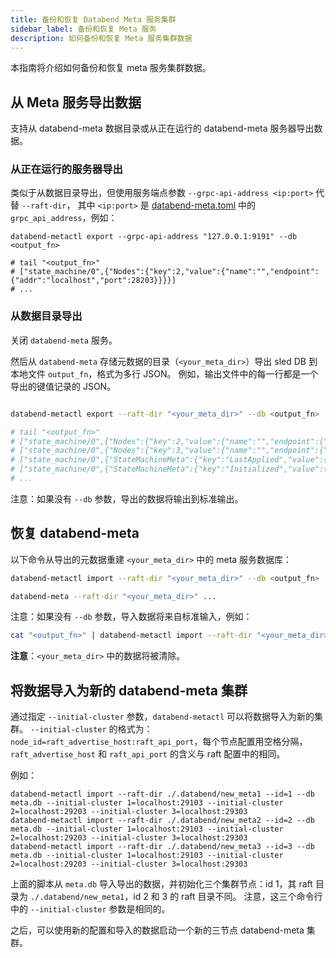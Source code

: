 ```yaml
---
title: 备份和恢复 Databend Meta 服务集群
sidebar_label: 备份和恢复 Meta 服务
description: 如何备份和恢复 Meta 服务集群数据
---
```


本指南将介绍如何备份和恢复 meta 服务集群数据。

## 从 Meta 服务导出数据

支持从 databend-meta 数据目录或从正在运行的 databend-meta 服务器导出数据。

### 从正在运行的服务器导出

类似于从数据目录导出，但使用服务端点参数 `--grpc-api-address <ip:port>` 代替 `--raft-dir`，
其中 `<ip:port>` 是 [databend-meta.toml](https://github.com/datafuselabs/databend/blob/main/scripts/distribution/configs/databend-meta.toml) 中的 `grpc_api_address`，例如：

```shell
databend-metactl export --grpc-api-address "127.0.0.1:9191" --db <output_fn>

# tail "<output_fn>"
# ["state_machine/0",{"Nodes":{"key":2,"value":{"name":"","endpoint":{"addr":"localhost","port":28203}}}}]
# ...
```

### 从数据目录导出

关闭 `databend-meta` 服务。

然后从 `databend-meta` 存储元数据的目录（`<your_meta_dir>`）导出 sled DB 到本地文件 `output_fn`，格式为多行 JSON。
例如，输出文件中的每一行都是一个导出的键值记录的 JSON。

```sh

databend-metactl export --raft-dir "<your_meta_dir>" --db <output_fn>

# tail "<output_fn>"
# ["state_machine/0",{"Nodes":{"key":2,"value":{"name":"","endpoint":{"addr":"localhost","port":28203}}}}]
# ["state_machine/0",{"Nodes":{"key":3,"value":{"name":"","endpoint":{"addr":"localhost","port":28303}}}}]
# ["state_machine/0",{"StateMachineMeta":{"key":"LastApplied","value":{"LogId":{"term":1,"index":378}}}}]
# ["state_machine/0",{"StateMachineMeta":{"key":"Initialized","value":{"Bool":true}}}]
# ...
```

注意：如果没有 `--db` 参数，导出的数据将输出到标准输出。

## 恢复 databend-meta

以下命令从导出的元数据重建 `<your_meta_dir>` 中的 meta 服务数据库：

```sh
databend-metactl import --raft-dir "<your_meta_dir>" --db <output_fn>

databend-meta --raft-dir "<your_meta_dir>" ...
```

注意：如果没有 `--db` 参数，导入数据将来自标准输入，例如：

```sh
cat "<output_fn>" | databend-metactl import --raft-dir "<your_meta_dir>"
```

**注意**：`<your_meta_dir>` 中的数据将被清除。

## 将数据导入为新的 databend-meta 集群

通过指定 `--initial-cluster` 参数，`databend-metactl` 可以将数据导入为新的集群。
`--initial-cluster` 的格式为：`node_id=raft_advertise_host:raft_api_port`，每个节点配置用空格分隔，`raft_advertise_host` 和 `raft_api_port` 的含义与 raft 配置中的相同。

例如：

```
databend-metactl import --raft-dir ./.databend/new_meta1 --id=1 --db meta.db --initial-cluster 1=localhost:29103 --initial-cluster 2=localhost:29203 --initial-cluster 3=localhost:29303
databend-metactl import --raft-dir ./.databend/new_meta2 --id=2 --db meta.db --initial-cluster 1=localhost:29103 --initial-cluster 2=localhost:29203 --initial-cluster 3=localhost:29303
databend-metactl import --raft-dir ./.databend/new_meta3 --id=3 --db meta.db --initial-cluster 1=localhost:29103 --initial-cluster 2=localhost:29203 --initial-cluster 3=localhost:29303
```

上面的脚本从 `meta.db` 导入导出的数据，并初始化三个集群节点：id 1，其 raft 目录为 `./.databend/new_meta1`，id 2 和 3 的 raft 目录不同。
注意，这三个命令行中的 `--initial-cluster` 参数是相同的。

之后，可以使用新的配置和导入的数据启动一个新的三节点 databend-meta 集群。